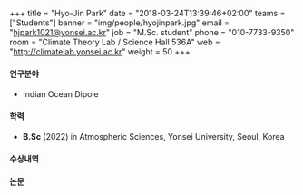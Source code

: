 ﻿+++
title = "Hyo-Jin Park"
date = "2018-03-24T13:39:46+02:00"
teams = ["Students"]
banner = "img/people/hyojinpark.jpg"
email = "hjpark1021@yonsei.ac.kr"
job = "M.Sc. student"
phone = "010-7733-9350"
room = "Climate Theory Lab / Science Hall 536A"
web = "http://climatelab.yonsei.ac.kr"
weight = 50
+++

#### 연구분야
+ Indian Ocean Dipole

#### 학력
 + **B.Sc** (2022) in Atmospheric Sciences, Yonsei University, Seoul, Korea

#### 수상내역

#### 논문
